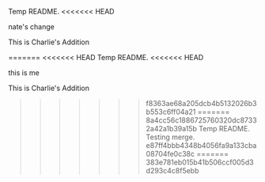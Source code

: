 Temp README.
<<<<<<< HEAD


nate's change

This is Charlie's Addition

=======
<<<<<<< HEAD
Temp README.
<<<<<<< HEAD

this is me

This is Charlie's Addition
>>>>>>> f8363ae68a205dcb4b5132026b3b553c6ff04a21
=======
>>>>>>> 8a4cc56c1886725760320dc87332a42a1b39a15b
Temp README. Testing merge.
>>>>>>> e87ff4bbb4348b4056fa9a133cba08704fe0c38c
=======
>>>>>>> 383e781eb015b41b506ccf005d3d293c4c8f5ebb
